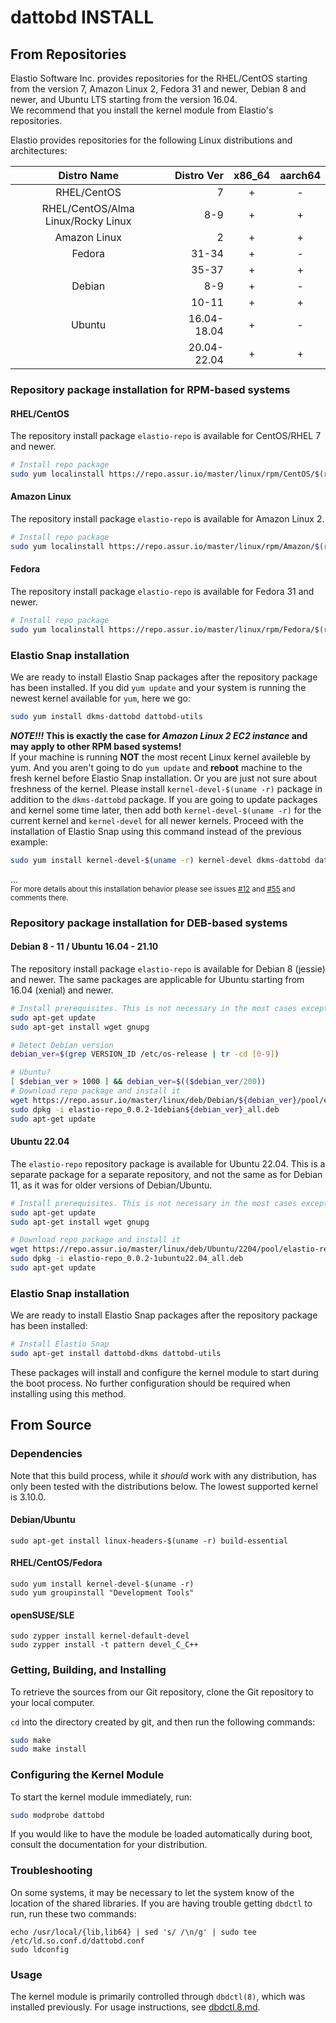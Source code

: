 # dattobd INSTALL

## From Repositories
Elastio Software Inc. provides repositories for the RHEL/CentOS starting from the version 7, Amazon Linux 2, Fedora 31 and newer, Debian 8 and newer, and Ubuntu LTS starting from the version 16.04.  
We recommend that you install the kernel module from Elastio's repositories.  

Elastio provides repositories for the following Linux distributions and architectures:  

|             Distro Name            |  Distro Ver | x86_64 | aarch64 |
|:----------------------------------:|------------:|:------:|:-------:|
| RHEL/CentOS                        |           7 | +      | -       |
| RHEL/CentOS/Alma Linux/Rocky Linux |         8-9 | +      | +       |
| Amazon Linux                       |           2 | +      | +       |
| Fedora                             |       31-34 | +      | -       |
|                                    |       35-37 | +      | +       |
| Debian                             |         8-9 | +      | -       |
|                                    |       10-11 | +      | +       |
| Ubuntu                             | 16.04-18.04 | +      | -       |
|                                    | 20.04-22.04 | +      | +       |

### Repository package installation for RPM-based systems

#### RHEL/CentOS
The repository install package `elastio-repo` is available for CentOS/RHEL 7 and newer.

```bash
# Install repo package
sudo yum localinstall https://repo.assur.io/master/linux/rpm/CentOS/$(rpm -E %rhel)/noarch/Packages/elastio-repo-0.0.2-1.el$(rpm -E %rhel).noarch.rpm
```

#### Amazon Linux
The repository install package `elastio-repo` is available for Amazon Linux 2.

```bash
# Install repo package
sudo yum localinstall https://repo.assur.io/master/linux/rpm/Amazon/$(rpm -E %amzn)/noarch/Packages/elastio-repo-0.0.2-1.amzn$(rpm -E %amzn).noarch.rpm
```

#### Fedora
The repository install package `elastio-repo` is available for Fedora 31 and newer.
```bash
# Install repo package
sudo yum localinstall https://repo.assur.io/master/linux/rpm/Fedora/$(rpm -E %fedora)/noarch/Packages/elastio-repo-0.0.2-1.fc$(rpm -E %fedora).noarch.rpm
```

### Elastio Snap installation

We are ready to install Elastio Snap packages after the repository package has been installed. If you did `yum update` and your system is running the newest kernel available for `yum`, here we go:

```bash
sudo yum install dkms-dattobd dattobd-utils
```

***NOTE!!!*** **This is exactly the case for *Amazon Linux 2 EC2 instance* and may apply to other RPM based systems!**  
If your machine is running **NOT** the most recent Linux kernel availeble by yum. And you aren't going to do `yum update` and **reboot** machine to the fresh kernel before Elastio Snap installation. Or you are just not sure about freshness of the kernel. Please install `kernel-devel-$(uname -r)` package in addition to the `dkms-dattobd` package. If you are going to update packages and kernel some time later, then add both `kernel-devel-$(uname -r)` for the current kernel and `kernel-devel` for all newer kernels. Proceed with the installation of Elastio Snap using this command instead of the previous example:

```bash
sudo yum install kernel-devel-$(uname -r) kernel-devel dkms-dattobd dattobd-utils
```
...  
<sup>For more details about this installation behavior please see issues [#12](https://github.com/elastio/dattobd/issues/12) and [#55](https://github.com/elastio/dattobd/issues/55) and comments there.</sup>

### Repository package installation for DEB-based systems

#### Debian 8 - 11 / Ubuntu 16.04 - 21.10
The repository install package `elastio-repo` is available for Debian 8 (jessie) and newer.
The same packages are applicable for Ubuntu starting from 16.04 (xenial) and newer.
```bash
# Install prerequisites. This is not necessary in the most cases except pure docker.
sudo apt-get update
sudo apt-get install wget gnupg

# Detect Debian version
debian_ver=$(grep VERSION_ID /etc/os-release | tr -cd [0-9])

# Ubuntu? 
[ $debian_ver > 1000 ] && debian_ver=$(($debian_ver/200))
# Download repo package and install it
wget https://repo.assur.io/master/linux/deb/Debian/${debian_ver}/pool/elastio-repo_0.0.2-1debian${debian_ver}_all.deb
sudo dpkg -i elastio-repo_0.0.2-1debian${debian_ver}_all.deb
sudo apt-get update
```
#### Ubuntu 22.04
The `elastio-repo` repository package is available for Ubuntu 22.04. This is a separate package for a separate repository, and not the same as for Debian 11, as it was for older versions of Debian/Ubuntu.
```bash
# Install prerequisites. This is not necessary in the most cases except pure docker.
sudo apt-get update
sudo apt-get install wget gnupg

# Download repo package and install it
wget https://repo.assur.io/master/linux/deb/Ubuntu/2204/pool/elastio-repo_0.0.2-1ubuntu22.04_all.deb
sudo dpkg -i elastio-repo_0.0.2-1ubuntu22.04_all.deb
sudo apt-get update
```

### Elastio Snap installation

We are ready to install Elastio Snap packages after the repository package has been installed:

```bash
# Install Elastio Snap
sudo apt-get install dattobd-dkms dattobd-utils
```

These packages will install and configure the kernel module to start during the boot process. No further configuration should be required when installing using this method.

## From Source

### Dependencies

Note that this build process, while it _should_ work with any distribution, has only been tested with the distributions below. The lowest supported kernel is 3.10.0.

#### Debian/Ubuntu
```
sudo apt-get install linux-headers-$(uname -r) build-essential
```

#### RHEL/CentOS/Fedora
```
sudo yum install kernel-devel-$(uname -r)
sudo yum groupinstall "Development Tools"
```

#### openSUSE/SLE
```
sudo zypper install kernel-default-devel
sudo zypper install -t pattern devel_C_C++
```

### Getting, Building, and Installing
To retrieve the sources from our Git repository, clone the Git repository to your local computer.

`cd` into the directory created by git, and then run the following commands:
```bash
sudo make
sudo make install
```

### Configuring the Kernel Module
To start the kernel module immediately, run:
```bash
sudo modprobe dattobd
```

If you would like to have the module be loaded automatically during boot, consult the documentation for your distribution.

### Troubleshooting
On some systems, it may be necessary to let the system know of the location of the shared libraries. If you are having trouble getting `dbdctl` to run, run these two commands:
```
echo /usr/local/{lib,lib64} | sed 's/ /\n/g' | sudo tee /etc/ld.so.conf.d/dattobd.conf
sudo ldconfig
```

### Usage
The kernel module is primarily controlled through `dbdctl(8)`, which was installed previously. For usage instructions, see [dbdctl.8.md](doc/dbdctl.8.md).
